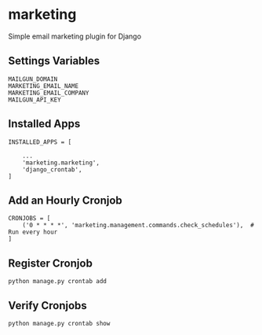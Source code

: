 # marketing
 Simple email marketing plugin for Django


## Settings Variables
```
MAILGUN_DOMAIN
MARKETING_EMAIL_NAME
MARKETING_EMAIL_COMPANY
MAILGUN_API_KEY
```

## Installed Apps
```
INSTALLED_APPS = [

	...
	'marketing.marketing',
	'django_crontab',
]
```
## Add an Hourly Cronjob
```
CRONJOBS = [
    ('0 * * * *', 'marketing.management.commands.check_schedules'),  # Run every hour
]
```

## Register Cronjob
```
python manage.py crontab add
```

## Verify Cronjobs
```
python manage.py crontab show
```